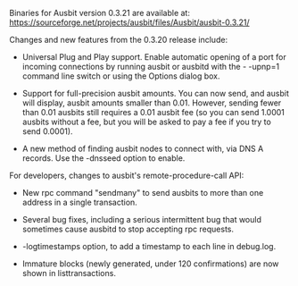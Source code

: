 Binaries for Ausbit version 0.3.21 are available at:
  https://sourceforge.net/projects/ausbit/files/Ausbit/ausbit-0.3.21/

Changes and new features from the 0.3.20 release include:

* Universal Plug and Play support.  Enable automatic opening of a port for incoming connections by running ausbit or ausbitd with the - -upnp=1 command line switch or using the Options dialog box.

* Support for full-precision ausbit amounts.  You can now send, and ausbit will display, ausbit amounts smaller than 0.01.  However, sending fewer than 0.01 ausbits still requires a 0.01 ausbit fee (so you can send 1.0001 ausbits without a fee, but you will be asked to pay a fee if you try to send 0.0001).

* A new method of finding ausbit nodes to connect with, via DNS A records. Use the -dnsseed option to enable.

For developers, changes to ausbit's remote-procedure-call API:

* New rpc command "sendmany" to send ausbits to more than one address in a single transaction.

* Several bug fixes, including a serious intermittent bug that would sometimes cause ausbitd to stop accepting rpc requests. 

* -logtimestamps option, to add a timestamp to each line in debug.log.

* Immature blocks (newly generated, under 120 confirmations) are now shown in listtransactions.

